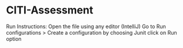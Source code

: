 # CITI-Assessment
Run Instructions:
Open the file using any editor (IntelliJ)
Go to Run configurations > Create a configuration by choosing Junit
click on Run option
